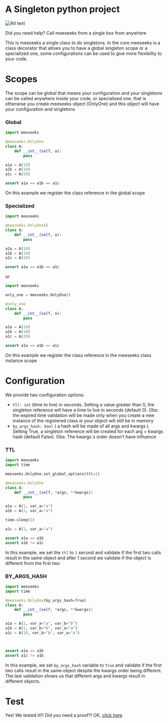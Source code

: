 # A Singleton python project
![Alt text](https://ih1.redbubble.net/image.1140492877.4744/mp,504x516,gloss,f8f8f8,t-pad,600x600,f8f8f8.jpg "Title")

Did you need help? Call meeseeks from a single box from anywhere

This is meeseeks a single class to do singletons. In the core meeseeks is a class decorator that allows you to have a global singleton scope or a specialized one, some configurations can be used to give more flexibility to your code.


# Scopes

The scope can be global that means your configuration and your singletons can be called anywhere inside your code, or specialized one, that is otherwise you create meeseeks object (OnlyOne) and this object will have your configuration and singletons

### Global

```python
import meeseeks

@meeseeks.OnlyOne
class A:
    def __int__(self, a):
        pass

a1a = A(10)
a1b = A(10)
a1c = A(20)

assert a1a == a1b == a1c
```
On this example we register the class reference in the global scope 

### Specialized

```python
import meeseeks

@meeseeks.OnlyOne()
class A:
    def __int__(self, a):
        pass

a1a = A(10)
a1b = A(10)
a1c = A(20)

assert a1a == a1b == a1c
```

or

```python
import meeseeks

only_one = meeseeks.OnlyOne()

@only_one
class A:
    def __int__(self, a):
        pass

a1a = A(10)
a1b = A(10)
a1c = A(20)

assert a1a == a1b == a1c
```

On this example we register the class reference in the meeseeks class instance scope

# Configuration

We provide two configuration options:
- `tll: int` (time to live) in seconds. Setting a value greater than 0, the singleton reference will have a time to live in seconds (default 0). Obs: the expired time validation will be made only when you create a new instance of the registered class _ie_ your object will still be in memory
-  `by_args_hash: bool` ( a hash will be made of all args and kwargs ). Setting True, a singleton reference will be created for each arg + kwargs hash (default False). Obs:  The kwargs`s order doesn't have influence
        

### TTL 

```python
import meeseeks
import time

meeseeks.OnlyOne.set_global_options(ttl=1)

@meeseeks.OnlyOne
class A:
    def __int__(self, *args, **kwargs):
        pass

a1a = A(1, var_a="a")
a1b = A(1, var_a="a")

time.sleep(1)

a1c = A(1, var_a="a")

assert a1a == a1b
assert a1b != a1c
```

In this example, we set the `ttl` to `1` second and validate if the first two calls result in the same object and after 1 second we validate if the object is different from the first two

### BY_ARGS_HASH


```python
import meeseeks
import time

@meeseeks.OnlyOne(by_args_hash=True)
class A:
    def __int__(self, *args, **kwargs):
        pass

a1a = A(1, var_a="a", var_b="b")
a1b = A(1, var_b="b", var_a="a")
a1c = A(10, var_b="b", var_a="a")



assert a1a == a1b
assert a1c != a1b
```
In this example, we set  `by_args_hash` variable to `True` and validate if the first two calls result in the same object despite the kwargs order being different. The last validation shows us that different args and kwargs result in different objects.

# Test

Yes! We tested it!!!
Did you need a proof?! 
OK, [click here](https://github.com/XimitGaia/meeseeks/blob/main/tests.md 'tests.md')
